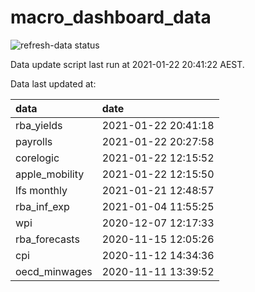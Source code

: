 
<!-- README.md is generated from README.Rmd. Please edit that file -->

# macro\_dashboard\_data

<!-- badges: start -->

![refresh-data
status](https://github.com/MattCowgill/macro_dashboard_data/workflows/refresh-data/badge.svg)

<!-- badges: end -->

Data update script last run at 2021-01-22 20:41:22 AEST.

Data last updated at:

| data            | date                |
| :-------------- | :------------------ |
| rba\_yields     | 2021-01-22 20:41:18 |
| payrolls        | 2021-01-22 20:27:58 |
| corelogic       | 2021-01-22 12:15:52 |
| apple\_mobility | 2021-01-22 12:15:50 |
| lfs monthly     | 2021-01-21 12:48:57 |
| rba\_inf\_exp   | 2021-01-04 11:55:25 |
| wpi             | 2020-12-07 12:17:33 |
| rba\_forecasts  | 2020-11-15 12:05:26 |
| cpi             | 2020-11-12 14:34:36 |
| oecd\_minwages  | 2020-11-11 13:39:52 |
